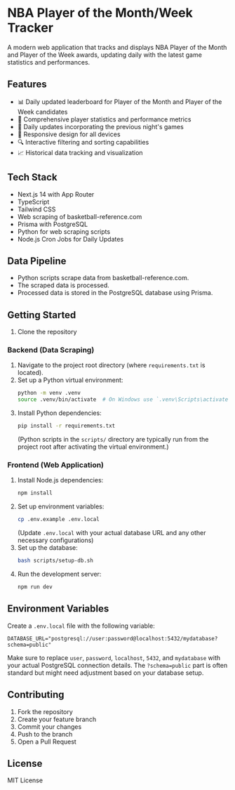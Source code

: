 # NBA Player of the Month/Week Tracker

A modern web application that tracks and displays NBA Player of the Month and Player of the Week awards, updating daily with the latest game statistics and performances.

## Features

- 📊 Daily updated leaderboard for Player of the Month and Player of the Week candidates
- 🏀 Comprehensive player statistics and performance metrics
- 📅 Daily updates incorporating the previous night's games
- 📱 Responsive design for all devices
- 🔍 Interactive filtering and sorting capabilities
- 📈 Historical data tracking and visualization

## Tech Stack

- Next.js 14 with App Router
- TypeScript
- Tailwind CSS
- Web scraping of basketball-reference.com
- Prisma with PostgreSQL
- Python for web scraping scripts
- Node.js Cron Jobs for Daily Updates

## Data Pipeline

- Python scripts scrape data from basketball-reference.com.
- The scraped data is processed.
- Processed data is stored in the PostgreSQL database using Prisma.

## Getting Started

1. Clone the repository

### Backend (Data Scraping)

1. Navigate to the project root directory (where `requirements.txt` is located).
2. Set up a Python virtual environment:
   ```bash
   python -m venv .venv
   source .venv/bin/activate  # On Windows use `.venv\Scripts\activate`
   ```
3. Install Python dependencies:
   ```bash
   pip install -r requirements.txt
   ```
   (Python scripts in the `scripts/` directory are typically run from the project root after activating the virtual environment.)

### Frontend (Web Application)

1. Install Node.js dependencies:
   ```bash
   npm install
   ```
2. Set up environment variables:
   ```bash
   cp .env.example .env.local
   ```
   (Update `.env.local` with your actual database URL and any other necessary configurations)
3. Set up the database:
   ```bash
   bash scripts/setup-db.sh
   ```
4. Run the development server:
   ```bash
   npm run dev
   ```

## Environment Variables

Create a `.env.local` file with the following variable:
```
DATABASE_URL="postgresql://user:password@localhost:5432/mydatabase?schema=public"
```
Make sure to replace `user`, `password`, `localhost`, `5432`, and `mydatabase` with your actual PostgreSQL connection details. The `?schema=public` part is often standard but might need adjustment based on your database setup.

## Contributing

1. Fork the repository
2. Create your feature branch
3. Commit your changes
4. Push to the branch
5. Open a Pull Request

## License

MIT License